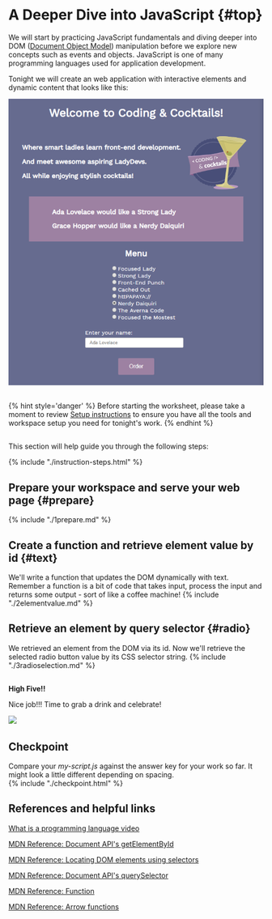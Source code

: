 # A Deeper Dive into JavaScript {#top}
We will start by practicing JavaScript fundamentals and diving deeper into DOM ([Document Object Model](https://developer.mozilla.org/en-US/docs/Web/API/Document_Object_Model/Introduction)) manipulation before we explore new concepts such as events and objects. JavaScript is one of many programming languages used for application development.

Tonight we will create an web application with interactive elements and dynamic content that looks like this: 

![](images/completed.png)

<!-- trick markdown to give me a little space between these two sections of text -->
## 
{% hint style='danger' %}
Before starting the worksheet, please take a moment to review [Setup instructions](/setup) to ensure you have all the tools and workspace setup you need for tonight's work.
{% endhint %}

<!-- trick markdown to give me a little space between these two sections of text -->
## 
This section will help guide you through the following steps:

{% include "./instruction-steps.html" %}


## Prepare your workspace and serve your web page {#prepare} <span class="navigate-top"><a href="#top" title="Take me to the top of page"><i class="fa fa-chevron-circle-up" aria-hidden="true"></i></a></span>
{% include "./1prepare.md" %}

## Create a function and retrieve element value by id {#text} <span class="navigate-top"><a href="#top" title="Take me to the top of page"><i class="fa fa-chevron-circle-up" aria-hidden="true"></i></a></span>
We'll write a function that updates the DOM dynamically with text. Remember a function is a bit of code that takes input, process the input and returns some output - sort of like a coffee machine!
{% include "./2elementvalue.md" %}

## Retrieve an element by query selector {#radio} <span class="navigate-top"><a href="#top" title="Take me to the top of page"><i class="fa fa-chevron-circle-up" aria-hidden="true"></i></a><span>
We retrieved an element from the DOM via its id. Now we'll retrieve the selected radio button value by its CSS selector string.
{% include "./3radioselection.md" %}

<!-- trick markdown to give me a little space between these two sections of text -->
## 
**High Five!!**

Nice job!!! Time to grab a drink and celebrate!

![](https://media.giphy.com/media/CW27AW0nlp5u0/giphy.gif)

<!-- trick markdown to give me a little space between these two sections of text -->
## 

## Checkpoint <span class="navigate-top"><a href="#top" title="Take me to the top of page"><i class="fa fa-chevron-circle-up" aria-hidden="true"></i></a></span>
Compare your _my-script.js_ against the answer key for your work so far. It might look a little different depending on spacing.  
{% include "./checkpoint.html" %}


<!-- trick markdown to give me a little space between these two sections of text -->
## 
## References and helpful links <span class="navigate-top"><a href="#top" title="Take me to the top of page"><i class="fa fa-chevron-circle-up" aria-hidden="true"></i></a></span>
[What is a programming language video](https://vimeo.com/250067069)

[MDN Reference: Document API's getElementById](https://developer.mozilla.org/en-US/docs/Web/API/Document/getElementById)

[MDN Reference: Locating DOM elements using selectors](https://developer.mozilla.org/en-US/docs/Web/API/Document_object_model/Locating_DOM_elements_using_selectors)

[MDN Reference: Document API's querySelector](https://developer.mozilla.org/en-US/docs/Web/API/Document/querySelector)

[MDN Reference: Function](https://developer.mozilla.org/en-US/docs/Glossary/Function)

[MDN Reference: Arrow functions](https://developer.mozilla.org/en-US/docs/Web/JavaScript/Reference/Functions/Arrow_functions)





